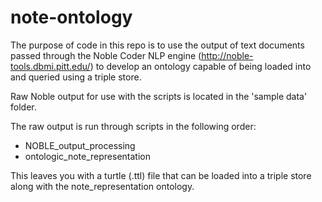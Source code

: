 # note-ontology

The purpose of code in this repo is to use the output of text documents passed through the Noble Coder NLP engine (http://noble-tools.dbmi.pitt.edu/) to develop an ontology capable of being loaded into and queried using a triple store.

Raw Noble output for use with the scripts is located in the 'sample data' folder.

The raw output is run through scripts in the following order:
- NOBLE_output_processing
- ontologic_note_representation

This leaves you with a turtle (.ttl) file that can be loaded into a triple store along with the note_representation ontology.